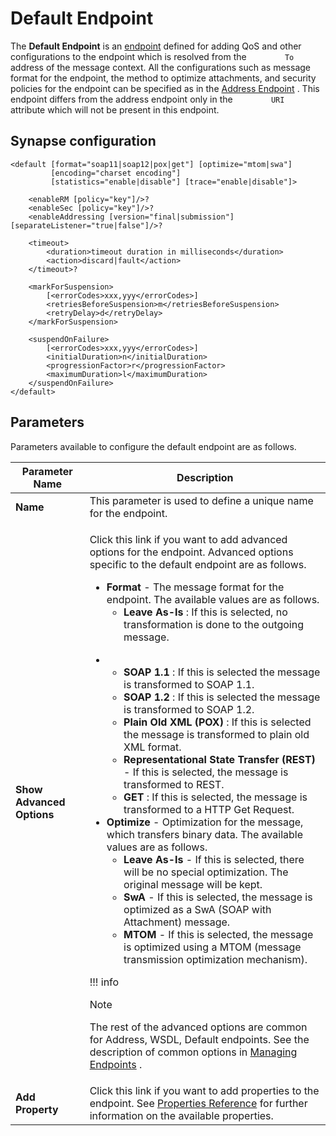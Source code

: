 # Default Endpoint

The **Default Endpoint** is an [endpoint](_Working_with_Endpoints_)
defined for adding QoS and other configurations to the endpoint which is
resolved from the `         To        ` address of the message context.
All the configurations such as message format for the endpoint, the
method to optimize attachments, and security policies for the endpoint
can be specified as in the [Address Endpoint](_Address_Endpoint_) . This
endpoint differs from the address endpoint only in the
`         URI        ` attribute which will not be present in this
endpoint.

## Synapse configuration

```
<default [format="soap11|soap12|pox|get"] [optimize="mtom|swa"]
         [encoding="charset encoding"]
         [statistics="enable|disable"] [trace="enable|disable"]>
    
    <enableRM [policy="key"]/>?
    <enableSec [policy="key"]/>?
    <enableAddressing [version="final|submission"] [separateListener="true|false"]/>?
    
    <timeout>
        <duration>timeout duration in milliseconds</duration>
        <action>discard|fault</action>
    </timeout>?
    
    <markForSuspension>
        [<errorCodes>xxx,yyy</errorCodes>]
        <retriesBeforeSuspension>m</retriesBeforeSuspension>
        <retryDelay>d</retryDelay>
    </markForSuspension>
    
    <suspendOnFailure>
        [<errorCodes>xxx,yyy</errorCodes>]
        <initialDuration>n</initialDuration>
        <progressionFactor>r</progressionFactor>
        <maximumDuration>l</maximumDuration>
    </suspendOnFailure>
</default>
```

## Parameters

Parameters available to configure the default endpoint are as follows.

<table>
<thead>
<tr class="header">
<th>Parameter Name</th>
<th>Description</th>
</tr>
</thead>
<tbody>
<tr class="odd">
<td><strong>Name</strong></td>
<td>This parameter is used to define a unique name for the endpoint.</td>
</tr>
<tr class="even">
<td><strong>Show Advanced Options</strong></td>
<td><div class="content-wrapper">
<p>Click this link if you want to add advanced options for the endpoint. Advanced options specific to the default endpoint are as follows.</p>
<ul>
<li><strong>Format</strong> - The message format for the endpoint. The available values are as follows.
<ul>
<li><strong>Leave As-Is</strong> : If this is selected, no transformation is done to the outgoing message.</li>
</ul></li>
</ul>
<ul>
<li><ul>
<li><strong>SOAP 1.1</strong> : If this is selected the message is transformed to SOAP 1.1.</li>
<li><strong>SOAP 1.2</strong> : If this is selected the message is transformed to SOAP 1.2.</li>
<li><strong>Plain Old XML (POX)</strong> : If this is selected the message is transformed to plain old XML format.</li>
<li><strong>Representational State Transfer (REST)</strong> - If this is selected, the message is transformed to REST.</li>
<li><strong>GET</strong> : If this is selected, the message is transformed to a HTTP Get Request.</li>
</ul></li>
<li><strong>Optimize</strong> - Optimization for the message, which transfers binary data. The available values are as follows.<br />

<ul>
<li><strong>Leave As-Is</strong> - If this is selected, there will be no special optimization. The original message will be kept.</li>
<li><strong>SwA</strong> - If this is selected, the message is optimized as a SwA (SOAP with Attachment) message.</li>
<li><strong>MTOM</strong> - If this is selected, the message is optimized using a MTOM (message transmission optimization mechanism).</li>
</ul></li>
</ul>
!!! info
<p>Note</p>
<p>The rest of the advanced options are common for Address, WSDL, Default endpoints. See the description of common options in <a href="_Working_with_Endpoints_via_Tooling_">Managing Endpoints</a> .</p>

</div></td>
</tr>
<tr class="odd">
<td><strong>Add Property</strong></td>
<td>Click this link if you want to add properties to the endpoint. See <a href="https://docs.wso2.com/display/EI650/Properties+Reference">Properties Reference</a> for further information on the available properties.</td>
</tr>
</tbody>
</table>
